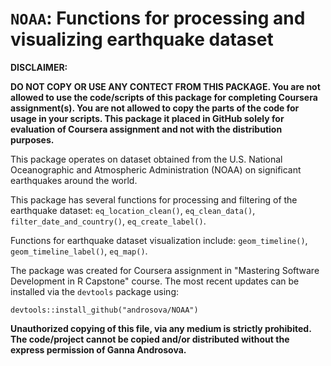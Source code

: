 # `NOAA`: Functions for processing and visualizing earthquake dataset

**DISCLAIMER:** 

**DO NOT COPY OR USE ANY CONTECT FROM THIS PACKAGE. You are not allowed to use the code/scripts of this package for completing Coursera assignment(s). You are not allowed to copy the parts of the code for usage in your scripts. This package it placed in GitHub solely for evaluation of Coursera assignment and not with the distribution purposes.**

This package operates on dataset obtained from the U.S. National Oceanographic and Atmospheric Administration (NOAA) on significant earthquakes around the world.

This package has several functions for processing and filtering of the earthquake dataset: `eq_location_clean()`, `eq_clean_data()`, `filter_date_and_country()`, `eq_create_label()`.

Functions for earthquake dataset visualization include: `geom_timeline()`, `geom_timeline_label()`, `eq_map()`.

The package was created for Coursera assignment in "Mastering Software Development in R Capstone" course. The most recent updates can be installed via the `devtools` package using:

```
devtools::install_github("androsova/NOAA")
```
**Unauthorized copying of this file, via any medium is strictly prohibited. The code/project cannot be copied and/or distributed without the express permission of Ganna Androsova.**
